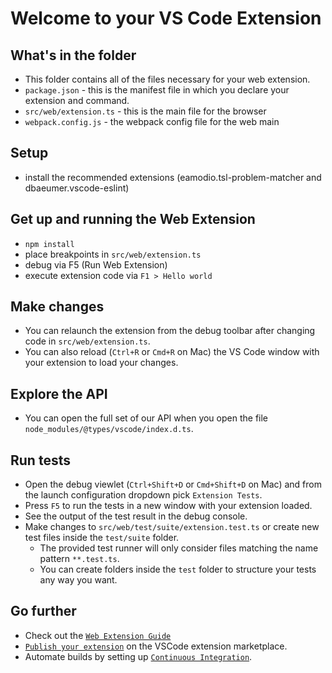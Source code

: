 # Welcome to your VS Code Extension

## What's in the folder

* This folder contains all of the files necessary for your web extension.
* `package.json` - this is the manifest file in which you declare your extension and command.
* `src/web/extension.ts` - this is the main file for the browser
* `webpack.config.js` - the webpack config file for the web main

## Setup

* install the recommended extensions (eamodio.tsl-problem-matcher and dbaeumer.vscode-eslint)

## Get up and running the Web Extension

* `npm install`
* place breakpoints in `src/web/extension.ts`
* debug via F5 (Run Web Extension)
* execute extension code via `F1 > Hello world`

## Make changes

* You can relaunch the extension from the debug toolbar after changing code in `src/web/extension.ts`.
* You can also reload (`Ctrl+R` or `Cmd+R` on Mac) the VS Code window with your extension to load your changes.


## Explore the API

* You can open the full set of our API when you open the file `node_modules/@types/vscode/index.d.ts`.

## Run tests

* Open the debug viewlet (`Ctrl+Shift+D` or `Cmd+Shift+D` on Mac) and from the launch configuration dropdown pick `Extension Tests`.
* Press `F5` to run the tests in a new window with your extension loaded.
* See the output of the test result in the debug console.
* Make changes to `src/web/test/suite/extension.test.ts` or create new test files inside the `test/suite` folder.
  * The provided test runner will only consider files matching the name pattern `**.test.ts`.
  * You can create folders inside the `test` folder to structure your tests any way you want.

## Go further
 * Check out the [`Web Extension Guide`](HTTPS://code.visualstudio.com/api/extension-guides/web-extensions)
 * [`Publish your extension`](HTTPS://code.visualstudio.com/api/working-with-extensions/publishing-extension) on the VSCode extension marketplace.
 * Automate builds by setting up [`Continuous Integration`](HTTPS://code.visualstudio.com/api/working-with-extensions/continuous-integration).
